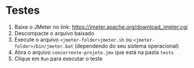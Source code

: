 # Testes

1. Baixe o JMeter no link: <https://jmeter.apache.org/download_jmeter.cgi>
2. Descompacte o arquivo baixado
3. Execute o arquivo `<jmeter-folder>jmeter.sh` ou `<jmeter-folder>/bin/jmeter.bat` (dependendo do seu sistema operacional)
4. Abra o arquivo `concorrente-projeto.jmx` que está na pasta `tests`
5. Clique em `Run` para executar o teste
